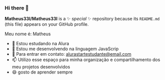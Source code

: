 ### Hi there 👋

**Matheus33l/Matheus33l** is a ✨ _special_ ✨ repository because its `README.md` (this file) appears on your GitHub profile.

Meu nome é: Matheus 

- 🔭 Estou estudando na Alura
- 👯 Estou me desenvolvendo na linguagem JavaScrip
- 💬 Para entrar em contato: alurastartestudante@email.com
- 📫 Utilizo esse espaço para minha organização e compartilhamento dos meu projetos desenvolvidos
- 😄 gosto de aprender sempre

